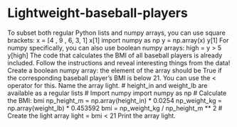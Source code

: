 # Lightweight-baseball-players
To subset both regular Python lists and numpy arrays, you can use square brackets:  x = [4 , 9 , 6, 3, 1] x[1] import numpy as np y = np.array(x) y[1] For numpy specifically, you can also use boolean numpy arrays:  high = y > 5 y[high] The code that calculates the BMI of all baseball players is already included. Follow the instructions and reveal interesting things from the data!  Create a boolean numpy array: the element of the array should be True if the corresponding baseball player’s BMI is below 21. You can use the &lt; operator for this. Name the array light. # height_in and weight_lb are available as a regular lists  # Import numpy import numpy as np  # Calculate the BMI: bmi np_height_m = np.array(height_in) * 0.0254 np_weight_kg = np.array(weight_lb) * 0.453592 bmi = np_weight_kg / np_height_m ** 2  # Create the light array light = bmi &lt; 21 Print the array light.
